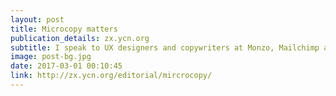 ```yaml
---
layout: post
title: Microcopy matters
publication_details: zx.ycn.org
subtitle: I speak to UX designers and copywriters at Monzo, Mailchimp and WeTransfer to learn more about microcopy – small words that do the heavy-lifting.
image: post-bg.jpg
date: 2017-03-01 00:10:45
link: http://zx.ycn.org/editorial/mircrocopy/
---
```

